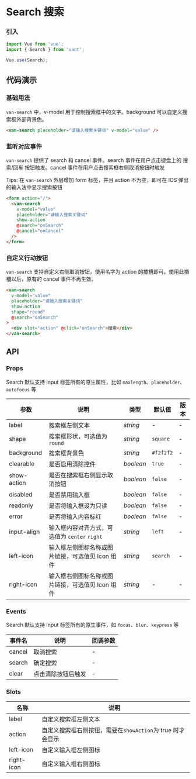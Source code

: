 # Search 搜索

### 引入

``` javascript
import Vue from 'vue';
import { Search } from 'vant';

Vue.use(Search);
```

## 代码演示

### 基础用法

`van-search` 中，v-model 用于控制搜索框中的文字。background 可以自定义搜索框外部背景色。

```html
<van-search placeholder="请输入搜索关键词" v-model="value" />
```

### 监听对应事件

`van-search` 提供了 search 和 cancel 事件。search 事件在用户点击键盘上的 搜索/回车 按钮触发。cancel 事件在用户点击搜索框右侧取消按钮时触发

Tips: 在 `van-search` 外层增加 form 标签，并且 action 不为空，即可在 IOS 弹出的输入法中显示搜索按钮

```html
<form action="/">
  <van-search
    v-model="value"
    placeholder="请输入搜索关键词"
    show-action
    @search="onSearch"
    @cancel="onCancel"
  />
</form>
```

### 自定义行动按钮

`van-search` 支持自定义右侧取消按钮，使用名字为 action 的插槽即可。使用此插槽以后，原有的 cancel 事件不再生效。

```html
<van-search
  v-model="value"
  placeholder="请输入搜索关键词"
  show-action
  shape="round"
  @search="onSearch"
>
  <div slot="action" @click="onSearch">搜索</div>
</van-search>
```

## API

### Props

Search 默认支持 Input 标签所有的原生属性，比如 `maxlength`、`placeholder`、`autofocus` 等

| 参数 | 说明 | 类型 | 默认值 | 版本 |
|------|------|------|------|------|
| label | 搜索框左侧文本 | *string* | - | - |
| shape | 搜索框形状，可选值为 `round` | *string* | `square` | - |
| background | 搜索框背景色 | *string* | `#f2f2f2` | - |
| clearable | 是否启用清除控件 | *boolean* | `true` | - |
| show-action | 是否在搜索框右侧显示取消按钮 | *boolean* | `false` | - |
| disabled | 是否禁用输入框 | *boolean* | `false` | - |
| readonly | 是否将输入框设为只读 | *boolean* | `false` | - |
| error | 是否将输入内容标红 | *boolean* | `false` | - |
| input-align | 输入框内容对齐方式，可选值为 `center` `right` | *string* | `left` | - |
| left-icon | 输入框左侧图标名称或图片链接，可选值见 Icon 组件 | *string* | `search` | - |
| right-icon | 输入框右侧图标名称或图片链接，可选值见 Icon 组件 | *string* | - | - |

### Events

Search 默认支持 Input 标签所有的原生事件，如 `focus`、`blur`、`keypress` 等

| 事件名 | 说明 | 回调参数 |
|------|------|------|
| cancel | 取消搜索 | - |
| search | 确定搜索 | - |
| clear | 点击清除按钮后触发 | - |

### Slots

| 名称 | 说明 |
|------|------|
| label | 自定义搜索框左侧文本 |
| action | 自定义搜索框右侧按钮，需要在`showAction`为 true 时才会显示 |
| left-icon | 自定义输入框左侧图标 |
| right-icon | 自定义输入框右侧图标 |
